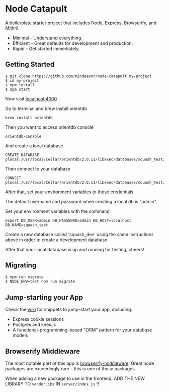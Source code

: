 # Node Catapult

A boilerplate starter project that includes Node, Express, Browserify, and Mithril:

* Minimal - Understand everything.
* Efficient - Great defaults for development and production.
* Rapid - Get started immediately.

## Getting Started

```
$ git clone https://github.com/mindeavor/node-catapult my-project
$ cd my-project
$ npm install
$ npm start
```

Now visit [localhost:4000](http://localhost:4000/)

Go to terminal and brew install orientdb

```
brew install orientdb
```

Then you want to access orientdb console

```
orientdb-console
```

And create a local database

```
CREATE DATABASE plocal:/usr/local/Cellar/orientdb/2.0.11/libexec/databases/squash_test/squash_test
```

Then connect to your database

```
CONNECT plocal:/usr/local/Cellar/orientdb/2.0.11/libexec/databases/squash_test/squash_test
```

After that, set your environment variables to these credentials

The default username and password when creating a local db is "admin".

Set your environment variables with the command

```
export DB_USER=admin DB_PASSWORD=admin DB_HOST=localhost DB_NAME=squash_test
```
Create a new database called 'squash_dev' using the same instructions above in order to create a development database.

After that your local database is up and running for testing, cheers!

## Migrating

```bash
$ npm run migrate
$ NODE_ENV=test npm run migrate
```

## Jump-starting your App

Check the [wiki](https://github.com/mindeavor/node-catapult/wiki) for snippets to jump-start your app, including:

- Express cookie sessions
- Postgres and knex.js
- A functional-programming-based "ORM" pattern for your database models

## Browserify Middleware

The most notable part of this app is [browserify-middleware](https://github.com/ForbesLindesay/browserify-middleware). Great node packages are exceedingly rare – this is one of those packages.

When adding a new package to use in the frontend, ADD THE NEW LIBRARY TO `vendorLibs` IN `server/index.js` !!
